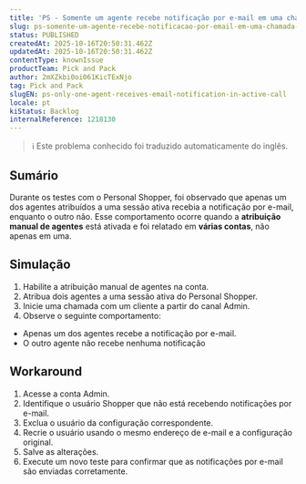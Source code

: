 ```yaml
---
title: 'PS - Somente um agente recebe notificação por e-mail em uma chamada ativa'
slug: ps-somente-um-agente-recebe-notificacao-por-email-em-uma-chamada-ativa
status: PUBLISHED
createdAt: 2025-10-16T20:50:31.462Z
updatedAt: 2025-10-16T20:50:31.462Z
contentType: knownIssue
productTeam: Pick and Pack
author: 2mXZkbi0oi061KicTExNjo
tag: Pick and Pack
slugEN: ps-only-one-agent-receives-email-notification-in-active-call
locale: pt
kiStatus: Backlog
internalReference: 1218130
---
```


>ℹ️ Este problema conhecido foi traduzido automaticamente do inglês.

## Sumário


Durante os testes com o Personal Shopper, foi observado que apenas um dos agentes atribuídos a uma sessão ativa recebia a notificação por e-mail, enquanto o outro não. Esse comportamento ocorre quando a **atribuição manual de agentes** está ativada e foi relatado em **várias contas**, não apenas em uma.
## Simulação



1. Habilite a atribuição manual de agentes na conta.
2. Atribua dois agentes a uma sessão ativa do Personal Shopper.
3. Inicie uma chamada com um cliente a partir do canal Admin.
4. Observe o seguinte comportamento:
  - Apenas um dos agentes recebe a notificação por e-mail.
  - O outro agente não recebe nenhuma notificação
## Workaround



1. Acesse a conta Admin.
2. Identifique o usuário Shopper que não está recebendo notificações por e-mail.
3. Exclua o usuário da configuração correspondente.
4. Recrie o usuário usando o mesmo endereço de e-mail e a configuração original.
5. Salve as alterações.
6. Execute um novo teste para confirmar que as notificações por e-mail são enviadas corretamente.



